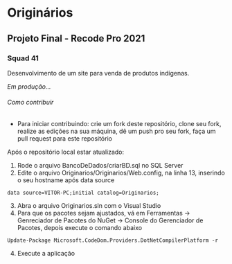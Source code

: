 # Originários
## Projeto Final - Recode Pro 2021
### Squad 41

Desenvolvimento de um site para venda de produtos indígenas.

*Em produção...*

###### Como contribuir
- Para iniciar contribuindo: crie um fork deste repositório, clone seu fork, realize as edições na sua máquina, dê um push pro seu fork, faça um pull request para este repositório

Após o repositório local estar atualizado:

1. Rode o arquivo BancoDeDados/criarBD.sql no SQL Server
2. Edite o arquivo Originarios/Originarios/Web.config, na linha 13, inserindo o seu hostname após data source
```
data source=VITOR-PC;initial catalog=Originarios;
```
3. Abra o arquivo Originarios.sln com o Visual Studio
4. Para que os pacotes sejam ajustados, vá em Ferramentas -> Genreciador de Pacotes do NuGet -> Console do Gerenciador de Pacotes, depois execute o comando abaixo
```
Update-Package Microsoft.CodeDom.Providers.DotNetCompilerPlatform -r
```
4. Execute a aplicação
